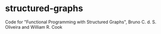 # structured-graphs
Code for "Functional Programming with Structured Graphs", Bruno C. d. S. Oliveira and William R. Cook
